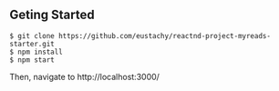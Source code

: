 ## Geting Started
```shell
$ git clone https://github.com/eustachy/reactnd-project-myreads-starter.git
$ npm install
$ npm start
```

Then, navigate to http://localhost:3000/